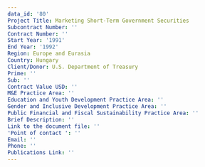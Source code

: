 ```yaml
---
data_id: '80'
Project Title: Marketing Short-Term Government Securities
Subcontract Number: ''
Contract Number: ''
Start Year: '1991'
End Year: '1992'
Region: Europe and Eurasia
Country: Hungary
Client/Donor: U.S. Department of Treasury
Prime: ''
Sub: ''
Contract Value USD: ''
M&E Practice Area: ''
Education and Youth Development Practice Area: ''
Gender and Inclusive Development Practice Area: ''
Public Financial and Fiscal Sustainability Practice Area: ''
Brief Description: ''
Link to the document file: ''
'Point of contact ': ''
Email: ''
Phone: ''
Publications Link: ''
---
```

